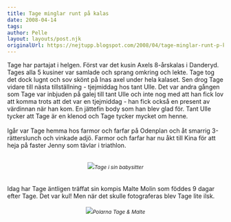 ```yaml
---
title: Tage minglar runt på kalas
date: 2008-04-14
tags: 	
author: Pelle
layout: layouts/post.njk
originalUrl: https://nejtupp.blogspot.com/2008/04/tage-minglar-runt-p-kalas.html
---
```


Tage har partajat i helgen. Först var det kusin Axels 8-årskalas i Danderyd. Tages alla 5 kusiner var samlade och sprang omkring och lekte. Tage tog det dock lugnt och sov skönt på Inas axel under hela kalaset. Sen drog Tage vidare till nästa tillställning - tjejmiddag hos tant Ulle. Det var andra gången som Tage var inbjuden på galej till tant Ulle och inte nog med att han fick lov att komma trots att det var en tjejmiddag - han fick också en present av värdinnan när han kom. En jättefin body som han blev glad för. Tant Ulle tycker att Tage är en klenod och Tage tycker mycket om henne.<br><br>Igår var Tage hemma hos farmor och farfar på Odenplan och åt smarrig 3-rätterslunch och vinkade adjö. Farmor och farfar har nu åkt till Kina för att heja på faster Jenny som tävlar i triathlon.<br><br><div style="text-align: center;"><img src="../../../../img/1+Mobil+0093.jpg"><span style="font-size:85%;"><span style="font-style: italic;">Tage i sin babysitter</span></span><br></div><br><br>Idag har Tage äntligen träffat sin kompis Malte Molin som föddes 9 dagar efter Tage. Det var kul! Men när det skulle fotograferas blev Tage lite ilsk.<br><br><div style="text-align: center;"><img src="../../../../img/2+Mobil+0097.jpg"><span style="font-size:85%;"><span style="font-style: italic;">Polarna Tage & Malte</span></span><br></div>
<!-- no comments on this post -->